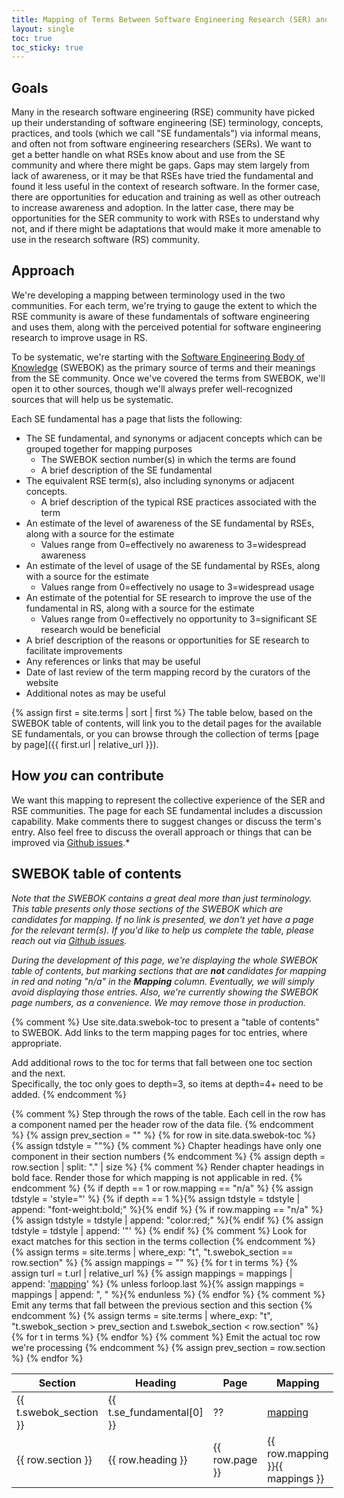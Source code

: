 ```yaml
---
title: Mapping of Terms Between Software Engineering Research (SER) and Research Software Engineering (RSE)
layout: single
toc: true
toc_sticky: true
---
```


## Goals

Many in the research software engineering (RSE) community have picked up their understanding of software engineering (SE) terminology, concepts, practices, and tools (which we call "SE fundamentals") via informal means, and often not from software engineering researchers (SERs).  We want to get a better handle on what RSEs know about and use from the SE community and where there might be gaps.  Gaps may stem largely from lack of awareness, or it may be that RSEs have tried the fundamental and found it less useful in the context of research software.  In the former case, there are opportunities for education and training as well as other outreach to increase awareness and adoption. In the latter case, there may be opportunities for the SER community to work with RSEs to understand why not, and if there might be adaptations that would make it more amenable to use in the research software (RS) community.

## Approach

We're developing a mapping between terminology used in the two communities.  For each term, we're trying to gauge the extent to which the RSE community is aware of these fundamentals of software engineering and uses them, along with the perceived potential for software engineering research to improve usage in RS.

To be systematic, we're starting with the [Software Engineering Body of Knowledge](https://www.computer.org/education/bodies-of-knowledge/software-engineering) (SWEBOK) as the primary source of terms and their meanings from the SE community.  Once we've covered the terms from SWEBOK, we'll open it to other sources, though we'll always prefer well-recognized sources that will help us be systematic.

Each SE fundamental has a page that lists the following:

- The SE fundamental, and synonyms or adjacent concepts which can be grouped together for mapping purposes
    - The SWEBOK section number(s) in which the terms are found
    - A brief description of the SE fundamental
- The equivalent RSE term(s), also including synonyms or adjacent concepts.
    - A brief description of the typical RSE practices associated with the term
- An estimate of the level of awareness of the SE fundamental by RSEs, along with a source for the estimate
    - Values range from 0=effectively no awareness to 3=widespread awareness
- An estimate of the level of usage of the SE fundamental by RSEs, along with a source for the estimate
    - Values range from 0=effectively no usage to 3=widespread usage
- An estimate of the potential for SE research to improve the use of the fundamental in RS, along with a source for the estimate
    - Values range from 0=effectively no opportunity to 3=significant SE research would be beneficial
- A brief description of the reasons or opportunities for SE research to facilitate improvements
- Any references or links that may be useful
- Date of last review of the term mapping record by the curators of the website
- Additional notes as may be useful

{% assign first = site.terms | sort | first %}
The table below, based on the SWEBOK table of contents, will link you to the detail pages for the available SE fundamentals, or you can browse through the collection of terms [page by page]({{ first.url | relative_url }}).

## How *you* can contribute

We want this mapping to represent the collective experience of the SER and RSE communities. The page for each SE fundamental includes a discussion capability.  Make comments there to suggest changes or discuss the term's entry. Also feel free to discuss the overall approach or things that can be improved via [Github issues](https://github.com/ser-rse-bridge/mapping-of-terms/issues).*

## SWEBOK table of contents

*Note that the SWEBOK contains a great deal more than just terminology.  This table presents only those sections of the SWEBOK which are candidates for mapping.  If no link is presented, we don't yet have a page for the relevant term(s). If you'd like to help us complete the table, please reach out via [Github issues](https://github.com/ser-rse-bridge/mapping-of-terms/issues).*

*During the development of this page, we're displaying the whole SWEBOK table of contents, but marking sections that are **not** candidates for mapping in red and noting "n/a" in the **Mapping** column. Eventually, we will simply avoid displaying those entries. Also, we're currently showing the SWEBOK page numbers, as a convenience.  We may remove those in production.*

{% comment %}
  Use site.data.swebok-toc to present a "table of contents" to SWEBOK.
  Add links to the term mapping pages for toc entries, where appropriate.

  Add additional rows to the toc for terms that fall between one toc section and the next.  
  Specifically, the toc only goes to depth=3, so items at depth=4+ need to be added.
{% endcomment %}
<table style="display:table">
  <thead><tr>
    <th>Section</th><th>Heading</th><th>Page</th><th>Mapping</th>
  </tr></thead>
  {% comment %}
    Step through the rows of the table.  
    Each cell in the row has a component named per the header row of the data file.
  {% endcomment %}
  {% assign prev_section = "" %}
  {% for row in site.data.swebok-toc %}
    {% assign tdstyle = ""%}
    {% comment %}
      Chapter headings have only one component in their section numbers
    {% endcomment %}
    {% assign depth = row.section | split: "." | size %}
    {% comment %}
      Render chapter headings in bold face.
      Render those for which mapping is not applicable in red.
    {% endcomment %}
    {% if depth == 1 or row.mapping == "n/a" %}
      {% assign tdstyle = 'style="' %}
      {% if depth == 1 %}{% assign tdstyle = tdstyle | append: "font-weight:bold;" %}{% endif %}
      {% if row.mapping == "n/a" %}{% assign tdstyle = tdstyle | append: "color:red;" %}{% endif %}
      {% assign tdstyle = tdstyle | append: '"' %}
    {% endif %}
    {% comment %}
      Look for exact matches for this section in the terms collection
    {% endcomment %}
    {% assign terms = site.terms | where_exp: "t", "t.swebok_section == row.section" %}
    {% assign mappings = "" %}
    {% for t in terms %}
      {% assign turl = t.url | relative_url %}
      {% assign mappings = mappings | append: '<a href="' | append: turl| append: '">mapping</a>' %}
      {% unless forloop.last %}{% assign mappings = mappings | append: ", " %}{% endunless %}
    {% endfor %}
    {% comment %}
      Emit any terms that fall between the previous section and this section
    {% endcomment %}
    {% assign terms = site.terms | where_exp: "t", "t.swebok_section > prev_section and t.swebok_section < row.section" %}
    {% for t in terms %}
        <tr id="{{ t.swebok_section }}">
          <td>{{ t.swebok_section }}</td>
          <td>{{ t.se_fundamental[0] }}</td>
          <td>??</td>
          <td><a href="{{ t.url | relative_url }}">mapping</a></td>
        </tr>
    {% endfor %}
    {% comment %}
      Emit the actual toc row we're processing
    {% endcomment %}
    <tr id="{{ row.section }}">
      <td {{tdstyle }}>{{ row.section }}</td>
      <td {{tdstyle }}>{{ row.heading }}</td>
      <td {{tdstyle }}>{{ row.page }}</td>
      <td {{tdstyle }}>{{ row.mapping }}{{ mappings }}</td>
    </tr>
    {% assign prev_section = row.section %}
    {% endfor %}
</table>

